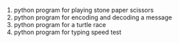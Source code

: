 1. python program for playing stone paper scissors
2. python program for encoding and decoding a message
3. python program for a turtle race
4. python program for typing speed test
